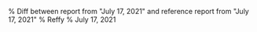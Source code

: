 % Diff between report from "July 17, 2021" and reference report from "July 17, 2021"
% Reffy
% July 17, 2021

